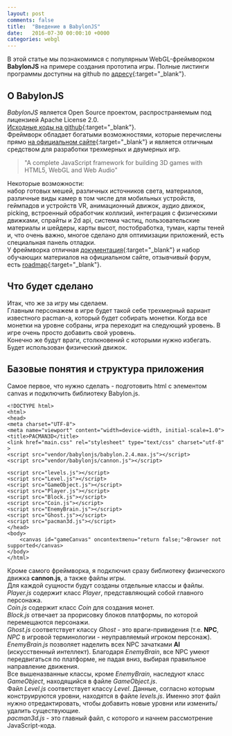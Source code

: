```yaml
---
layout: post
comments: false
title:  "Введение в BabylonJS"
date:   2016-07-30 00:00:10 +0000
categories: webgl
---
```

В этой статье мы познакомимся с популярным WebGL-фреймворком **BabylonJS** на
примере создания прототипа игры. Полные листинги программы доступны 
на github по [адресу](https://github.com/andyps/andyps.github.io/tree/master/demo/pacman3d){:target="_blank"}.  

## О BabylonJS

_BabylonJS_ является Open Source проектом, распространяемым под лицензией Apache License 2.0.  
[Исходные коды на github](https://github.com/BabylonJS/Babylon.js){:target="_blank"}.  
Фреймворк обладает богатыми возможностями, которые перечислены прямо [на официальном сайте](http://www.babylonjs.com/){:target="_blank"}
и является отличным средством для разработки трехмерных и двумерных игр.

> "A complete JavaScript framework for building 3D games with HTML5, WebGL and Web Audio"

Некоторые возможности:  
набор готовых мешей, различных источников света, материалов, различные виды камер в том числе для
мобильных устройств, геймпадов и устройств VR, анимационный движок, аудио движок, picking, встроенный обработчик коллизий,
интеграция с физическими движками, спрайты и 2d api, система частиц, пользовательские материалы и шейдеры,
карты высот, постобработка, туман, карты теней и, что очень важно, многое сделано для оптимизации приложений, 
есть специальная панель отладки.  
У фреймворка отличная [документация](http://doc.babylonjs.com/){:target="_blank"} и набор обучающих материалов на официальном сайте,
отзывчивый форум, есть [roadmap](https://doc.babylonjs.com/generals/Roadmap){:target="_blank"}.

## Что будет сделано

Итак, что же за игру мы сделаем.  
Главным персонажем в игре будет такой себе трехмерный вариант известного pacman-а, который
будет собирать монетки. Когда все монетки на уровне собраны,
игра переходит на следующий уровень. В игре очень просто добавить свой уровень.  
Конечно же будут враги, столкновений с которыми нужно избегать.  
Будет использован физический движок.

## Базовые понятия и структура приложения

Самое первое, что нужно сделать - подготовить html с элементом canvas и подключить библиотеку Babylon.js.

    <!DOCTYPE html>
    <html>
    <head>
    <meta charset="UTF-8">
    <meta name="viewport" content="width=device-width, initial-scale=1.0">
    <title>PACMAN3D</title>
    <link href="main.css" rel="stylesheet" type="text/css" charset="utf-8" >
    <script src="vendor/babylonjs/babylon.2.4.max.js"></script>
    <script src="vendor/babylonjs/cannon.js"></script>

    <script src="levels.js"></script>
    <script src="Level.js"></script>
    <script src="GameObject.js"></script>
    <script src="Player.js"></script>
    <script src="Block.js"></script>
    <script src="Coin.js"></script>
    <script src="EnemyBrain.js"></script>
    <script src="Ghost.js"></script>
    <script src="pacman3d.js"></script>
    </head>
    <body>
        <canvas id="gameCanvas" oncontextmenu="return false;">Browser not supported</canvas>
    </body>
    </html>

Кроме самого фреймворка, я подключил сразу библиотеку физического движка **cannon.js**, а также файлы игры.  
Для каждой сущности будут созданы отдельные классы и файлы.  
_Player.js_ содержит класс _Player_, представляющий собой главного персонажа.  
_Coin.js_ содержит класс _Coin_ для создания монет.  
_Block.js_ отвечает за прорисовку блоков платформы, по которой перемещаются персонажи.  
_Ghost.js_ соответствует классу _Ghost_ - это враги-привидения (т.е. **NPC**, _NPC_ в игровой терминологии - неуправляемый игроком персонаж).  
_EnemyBrain.js_ позволяет наделить всех NPC зачатками **AI** (искусственный интеллект). Благодаря _EnemyBrain_, 
все NPC умеют передвигаться по платформе, не падая вниз, выбирая правильное направление движения.  
Все вышеназванные классы, кроме _EnemyBrain_, наследуют класс _GameObject_, находящийся в файле _GameObject.js_.  
Файл _Level.js_ соответствует классу _Level_. Данные, согласно которым конструируются уровни, находятся в файле _levels.js_.
Именно этот файл нужно отредактировать, чтобы добавить новые уровни или изменить/удалить существующие.  
_pacman3d.js_ - это главный файл, с которого и начнем рассмотрение JavaScript-кода.


